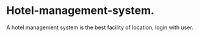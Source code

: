 # Hotel-management-system.
A hotel management system is the best facility of  location, login with user.
